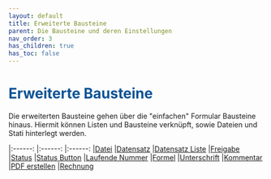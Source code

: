 ```yaml
---
layout: default
title: Erweiterte Bausteine
parent: Die Bausteine und deren Einstellungen
nav_order: 3
has_children: true
has_toc: false
---
```


# <span style="color:#0b5394">Erweiterte Bausteine</span>

Die erweiterten Bausteine gehen über die "einfachen" Formular Bausteine hinaus. Hiermit können Listen und
Bausteine verknüpft, sowie Dateien und Stati hinterlegt werden.

|:------:       |:------:               |:------:
|[Datei](/docs/record-spec-settings/grand-child-expanded/file.html)          |[Datensatz](/docs/record-spec-settings/grand-child-expanded/record.html)              |[Datensatz Liste](/docs/record-spec-settings/grand-child-expanded/record-list.html)
|[Freigabe](/docs/record-spec-settings/grand-child-expanded/lock.html)       |[Status](/docs/record-spec-settings/grand-child-expanded/status.html)                 |[Status Button](/docs/record-spec-settings/grand-child-expanded/button-status.html)
|[Laufende Nummer](/docs/record-spec-settings/grand-child-expanded/rolling-number.html)  |[Formel](/docs/record-spec-settings/grand-child-expanded/formular.html)                 |[Unterschrift](/docs/record-spec-settings/grand-child-expanded/signature.html)
|[Kommentar](/docs/record-spec-settings/grand-child-expanded/comment.html)      |[PDF erstellen](/docs/record-spec-settings/grand-child-expanded/create-pdf.html)          |[Rechnung](/docs/record-spec-settings/grand-child-expanded/invoice.html)
